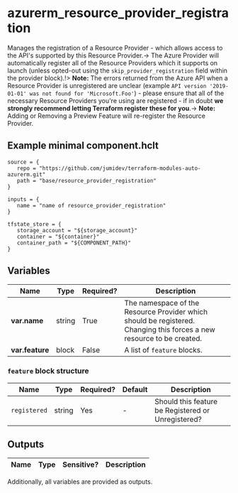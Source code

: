 # azurerm_resource_provider_registration

Manages the registration of a Resource Provider - which allows access to the API's supported by this Resource Provider.-> The Azure Provider will automatically register all of the Resource Providers which it supports on launch (unless opted-out using the `skip_provider_registration` field within the provider block).!> **Note:** The errors returned from the Azure API when a Resource Provider is unregistered are unclear (example `API version '2019-01-01' was not found for 'Microsoft.Foo'`) - please ensure that all of the necessary Resource Providers you're using are registered - if in doubt **we strongly recommend letting Terraform register these for you**.-> **Note:** Adding or Removing a Preview Feature will re-register the Resource Provider.

## Example minimal component.hclt

```hcl
source = {
   repo = "https://github.com/jumidev/terraform-modules-auto-azurerm.git" 
   path = "base/resource_provider_registration" 
}

inputs = {
   name = "name of resource_provider_registration" 
}

tfstate_store = {
   storage_account = "${storage_account}" 
   container = "${container}" 
   container_path = "${COMPONENT_PATH}" 
}

```

## Variables

| Name | Type | Required? |  Description |
| ---- | ---- | --------- |  ----------- |
| **var.name** | string | True | The namespace of the Resource Provider which should be registered. Changing this forces a new resource to be created. | 
| **var.feature** | block | False | A list of `feature` blocks. | 

### `feature` block structure

| Name | Type | Required? | Default | Description |
| ---- | ---- | --------- | ------- | ----------- |
| `registered` | string | Yes | - | Should this feature be Registered or Unregistered? |



## Outputs

| Name | Type | Sensitive? | Description |
| ---- | ---- | --------- | --------- |

Additionally, all variables are provided as outputs.
